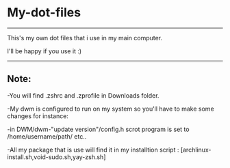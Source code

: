 # My-dot-files
-----------------------------------------------------------------------------------------------------------------------------------------------
This's my own dot files that i use in my main computer.

I'll be happy if you use it :)

-----------------------------------------------------------------------------------------------------------------------------------------------
Note:
-----------------------------------------------------------------------------------------------------------------------------------------------
-You will find .zshrc and .zprofile in Downloads folder.

-My dwm is configured to run on my system so you'll have to make some changes for instance:

-in DWM/dwm-"update version"/config.h scrot program is set to /home/username/path/ etc..

-All my package that is use will find it in my installtion script : [archlinux-install.sh,void-sudo.sh,yay-zsh.sh]

